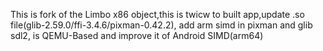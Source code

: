 This is fork of the Limbo x86 object,this is twicw to built app,update .so file(glib-2.59.0/ffi-3.4.6/pixman-0.42.2), add arm simd in pixman and glib sdl2, is QEMU-Based and improve it of Android SIMD(arm64)
